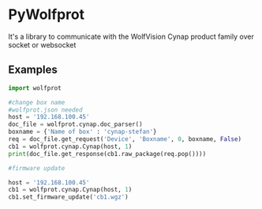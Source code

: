 # PyWolfprot

It's a library to communicate with the WolfVision Cynap product family over socket or websocket

## Examples
```python
import wolfprot

#change box name
#wolfprot.json needed 
host = '192.168.100.45'
doc_file = wolfprot.cynap.doc_parser()
boxname = {'Name of box' : 'cynap-stefan'}
req = doc_file.get_request('Device', 'Boxname', 0, boxname, False)
cb1 = wolfprot.cynap.Cynap(host, 1)
print(doc_file.get_response(cb1.raw_package(req.pop())))

#firmware update

host = '192.168.100.45'
cb1 = wolfprot.cynap.Cynap(host, 1)
cb1.set_firmware_update('cb1.wgz')

```
